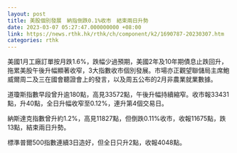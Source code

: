 ```yaml
---
layout: post
title: 美股個別發展　納指倒跌0.1%收市　結束兩日升勢
date: 2023-03-07 05:27:47.000000000 +08:00
link: https://news.rthk.hk/rthk/ch/component/k2/1690787-20230307.htm
categories: rthk
---
```


美國1月工廠訂單按月跌1.6%，跌幅少過預期，美國2年及10年期債息止跌回升，拖累美股午後升幅顯著收窄，3大指數收市個別發展。市場亦正觀望聯儲局主席鮑威爾周二及三在國會聽證會上的發言，以及周五公布的2月非農業就業數據。

道瓊斯指數早段曾升逾180點，高見33572點，午後升幅持續縮窄。收市報33431點，升40點，全日升幅收窄至0.12%，連升第4個交易日。

納斯達克指數曾升約1.2%，高見11827點，但倒跌0.11%收市，收報11675點，跌13點，結束兩日升勢。

標準普爾500指數連續3日造好，但全日只升2點，收報4048點。
